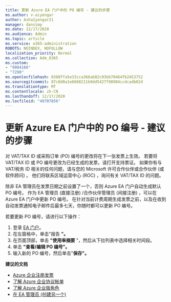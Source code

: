 ```yaml
---
title: 更新 Azure EA 门户中的 PO 编号 - 建议的步骤
ms.author: v-aiyengar
author: AshaIyengar21
manager: dansimp
ms.date: 12/17/2020
ms.audience: Admin
ms.topic: article
ms.service: o365-administration
ROBOTS: NOINDEX, NOFOLLOW
localization_priority: Normal
ms.collection: Adm_O365
ms.custom:
- "9004166"
- "7290"
ms.openlocfilehash: 0388ffa5e33cca366ab02c93bb70464fb2453752
ms.sourcegitcommit: 87c8d0a1e6668211b9dd5427f98984ccdcadb02d
ms.translationtype: MT
ms.contentlocale: zh-CN
ms.lasthandoff: 12/17/2020
ms.locfileid: "49707856"
---
```

# <a name="update-po-number-in-azure-ea-portal---recommended-steps"></a>更新 Azure EA 门户中的 PO 编号 - 建议的步骤

对 VAT/TAX ID 或采购订单 (PO) 编号的更改将在下一张发票上生效。 若要将 VAT/TAX ID 或 PO 编号更改为已经生成的发票，请打开支持票证。 如果你有与 VAT/税务 ID 相关的任何问题，请与您的 Microsoft 许可合作伙伴或合作伙伴 (或软件顾问) 。 他们将联系区域运营中心 (ROC) ，询问有关 VAT/TAX ID 的问题。 

除非 EA 管理员在发票日期之前设置了一个，否则 Azure EA 门户自动生成默认 PO 编号。 作为 EA 管理员 (直接注册) /合作伙伴管理员 (间接注册) ，可以在 Azure EA 门户中更新 PO 编号。 在针对当前计费周期生成发票之前，以及在收到自动发票通知电子邮件后最多七天，你随时都可以更新 PO 编号。    

若要更新 PO 编号，请进行以下操作：

1. 登录 [EA 门户](https://ea.azure.com/)。
1. 在左窗格中，单击"报告 **"。**
1. 在页面顶部，单击 **"使用率摘要** "，然后从下拉列表中选择相关时间段。
1. 单击 **"查看/编辑 PO 编号"。**
1. 输入新的 PO 编号，然后单击"**保存"。**

**建议的文档** 

- [Azure 企业注册发票](https://docs.microsoft.com/azure/billing/billing-ea-portal-enrollment-invoices) 
- [了解 Azure 企业协议帐单](https://docs.microsoft.com/azure/billing/billing-understand-your-bill-ea)  
- [了解 Azure 企业版角色](https://docs.microsoft.com/azure/billing/billing-understand-your-bill-ea) 
- [在 EA 管理员 (创建另一个) ](https://docs.microsoft.com/azure/cost-management-billing/manage/ea-portal-administration#create-another-enterprise-administrator) 
